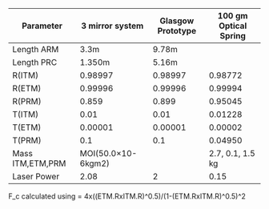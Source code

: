 | **Parameter**    	| **3 mirror system** 	| **Glasgow Prototype** 	| **100 gm Optical Spring** 	|
|------------------	|---------------------	|-----------------------	|---------------------------	|
| Length ARM       	| 3.3m                	| 9.78m                 	|                           	|
| Length PRC       	| 1.350m              	| 5.16m                 	|                           	|
| R(ITM)           	| 0.98997             	| 0.98997               	| 0.98772                   	|
| R(ETM)           	| 0.99996             	| 0.99996               	| 0.99994                   	|
| R(PRM)           	| 0.859               	| 0.899                 	| 0.95045                   	|
| T(ITM)           	| 0.01                	| 0.01                  	| 0.01228                   	|
| T(ETM)           	| 0.00001             	| 0.00001               	| 0.00002                   	|
| T(PRM)           	| 0.1                 	| 0.1                   	| 0.04950                   	|
| Mass ITM,ETM,PRM 	| MOI(50.0×10-6kgm2)  	|                       	| 2.7, 0.1, 1.5 kg          	|
| Laser Power      	| 2.08                	| 2                     	| 0.15                      	|


F_c calculated using  = 4x((ETM.RxITM.R)^0.5)/(1-(ETM.RxITM.R)^0.5)^2